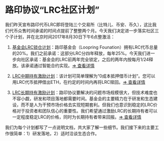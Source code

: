 # 路印协议“LRC社区计划”

我们昨天宣布路印代币LRC即将登陆三个交易所（比特儿、币安、币久），这比我们代币众售时间承诺的时间点提前了整整两个月。今天我们决定进一步落实社区三个子计划，并在北京时间2017年8月30日下午6点整激活：

1. [基金会LRC锁仓计划](foundation-icebox-program.md)：路印基金会（Loopring Founation）拥有LRC代币总量的20%。我们之前承诺：这部分LRC分四年释放，每年25%。今天我们进一步向社区承诺：基金会的LRC前两年完全锁定，之后的两年内按每月1/24释放。该承诺通过智能合约实现。[⇒ 查看详情](foundation-icebox-program.md)

2. [LRC中期持有激励计划](midterm-incentive-program.md)：该计划可简单理解为“0成本抵押借币计划“。您可以用LRC代币抵押借出ETH，在约定的时间内再将LRC赎回。[⇒ 查看详情](midterm-incentive-program.md)


3. [LRC长期持有激励计划](longterm-incentive-program.md)：路印协议要解决的问题市场规模很大，但技术难度也不容小觑，研发和项目落地都需要时间。基金会的主要精力在于研发和生态建设，而不是人为干预市场价格去实现短期套利。但我们也意识到稳定的LRC价格对于投资者和团队信心的重要性。我们希望通过激励LRC的长期持有者可以一定程度稳定LRC的价格，同时为长期持有者带来回报。[⇒ 查看详情](longterm-incentive-program.md)


我们为每个计划都写了一点说明文档，共大家了解一些细节。我们接下来的主要工作很简单：1）研发落地，2）适时洽谈生态合作。